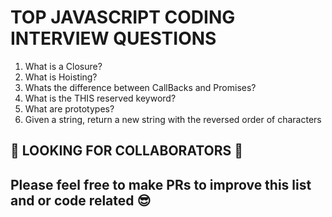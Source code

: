 # TOP JAVASCRIPT CODING INTERVIEW QUESTIONS

1. What is a Closure? 
2. What is Hoisting? 
3. Whats the difference between CallBacks and Promises? 
4. What is the THIS reserved keyword? 
5. What are prototypes? 
6. Given a string, return a new string with the reversed order of characters

## 👀 LOOKING FOR COLLABORATORS 👀
## Please feel free to make PRs to improve this list and or code related 😎